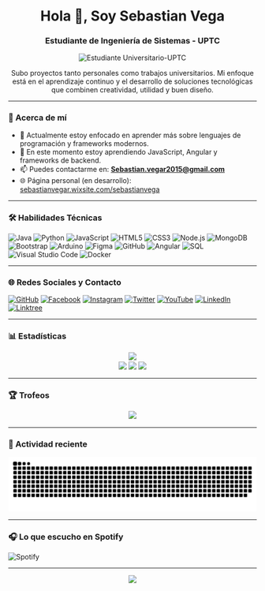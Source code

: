 <h1 align="center">Hola 👋, Soy Sebastian Vega</h1>
<h3 align="center">Estudiante de Ingeniería de Sistemas - UPTC</h3>

<p align="center">
  <img src="https://images7.alphacoders.com/133/1337527.png" alt="Estudiante Universitario-UPTC" width="400"/>
</p>

<p align="center">
  Subo proyectos tanto personales como trabajos universitarios. Mi enfoque está en el aprendizaje continuo y el desarrollo de soluciones tecnológicas que combinen creatividad, utilidad y buen diseño.
</p>

---

### 🚀 Acerca de mí

- 🔭 Actualmente estoy enfocado en aprender más sobre lenguajes de programación y frameworks modernos.
- 🌱 En este momento estoy aprendiendo JavaScript, Angular y frameworks de backend.
- 📫 Puedes contactarme en: **Sebastian.vegar2015@gmail.com**
- 🌐 Página personal (en desarrollo): [sebastianvegar.wixsite.com/sebastianvega](https://sebastianvegar.wixsite.com/sebastianvega)

---

### 🛠️ Habilidades Técnicas

<div align="left">
  <img src="https://cdn.jsdelivr.net/gh/devicons/devicon/icons/java/java-original.svg" height="40" alt="Java"/>
  <img src="https://cdn.jsdelivr.net/gh/devicons/devicon/icons/python/python-original.svg" height="40" alt="Python"/>
  <img src="https://cdn.jsdelivr.net/gh/devicons/devicon/icons/javascript/javascript-original.svg" height="40" alt="JavaScript"/>
  <img src="https://cdn.jsdelivr.net/gh/devicons/devicon/icons/html5/html5-original.svg" height="40" alt="HTML5"/>
  <img src="https://cdn.jsdelivr.net/gh/devicons/devicon/icons/css3/css3-original.svg" height="40" alt="CSS3"/>
  <img src="https://cdn.jsdelivr.net/gh/devicons/devicon/icons/nodejs/nodejs-original.svg" height="40" alt="Node.js"/>
  <img src="https://cdn.jsdelivr.net/gh/devicons/devicon/icons/mongodb/mongodb-original.svg" height="40" alt="MongoDB"/>
  <img src="https://cdn.jsdelivr.net/gh/devicons/devicon/icons/bootstrap/bootstrap-original.svg" height="40" alt="Bootstrap"/>
  <img src="https://cdn.jsdelivr.net/gh/devicons/devicon/icons/arduino/arduino-original.svg" height="40" alt="Arduino"/>
  <img src="https://cdn.jsdelivr.net/gh/devicons/devicon/icons/figma/figma-original.svg" height="40" alt="Figma"/>
  <img src="https://cdn.jsdelivr.net/gh/devicons/devicon/icons/github/github-original.svg" height="40" alt="GitHub"/>
  <img src="https://cdn.jsdelivr.net/gh/devicons/devicon/icons/angularjs/angularjs-original.svg" height="40" alt="Angular"/>
  <img src="https://cdn.jsdelivr.net/gh/devicons/devicon/icons/mysql/mysql-original.svg" height="40" alt="SQL"/>
  <img src="https://cdn.jsdelivr.net/gh/devicons/devicon/icons/vscode/vscode-original.svg" height="40" alt="Visual Studio Code"/>
  <img src="https://cdn.jsdelivr.net/gh/devicons/devicon/icons/docker/docker-original.svg" height="40" alt="Docker"/>
</div>



---

### 🌐 Redes Sociales y Contacto

<p align="left">
  <a href="https://github.com/SebastianVega4" target="_blank"><img src="https://cdn.jsdelivr.net/npm/simple-icons@3.0.1/icons/github.svg" height="30" alt="GitHub"/></a>
  <a href="https://www.facebook.com/SebastianVegaR" target="_blank"><img src="https://cdn.jsdelivr.net/npm/simple-icons@3.0.1/icons/facebook.svg" height="30" alt="Facebook"/></a>
  <a href="https://www.instagram.com/SebastianVegaR/" target="_blank"><img src="https://cdn.jsdelivr.net/npm/simple-icons@3.0.1/icons/instagram.svg" height="30" alt="Instagram"/></a>
  <a href="https://twitter.com/Sebas123Vega" target="_blank"><img src="https://cdn.jsdelivr.net/npm/simple-icons@3.0.1/icons/twitter.svg" height="30" alt="Twitter"/></a>
  <a href="https://www.youtube.com/channel/UCjOoZjxR_BltZN-mm4sk49Q" target="_blank"><img src="https://cdn.jsdelivr.net/npm/simple-icons@3.0.1/icons/youtube.svg" height="30" alt="YouTube"/></a>
  <a href="https://co.linkedin.com/in/johan-sebastian-vega-ruiz-b1292011b" target="_blank"><img src="https://raw.githubusercontent.com/maurodesouza/profile-readme-generator/master/src/assets/icons/social/linkedin/default.svg" width="32" alt="LinkedIn"/></a>
  <a href="https://linktr.ee/sebastian.vegar" target="_blank"><img src="https://raw.githubusercontent.com/maurodesouza/profile-readme-generator/master/src/assets/icons/social/linktree/default.svg" width="32" alt="Linktree"/></a>
</p>

---

### 📊 Estadísticas

<div align="center">
  <img src="https://github-readme-activity-graph.vercel.app/graph?username=SebastianVega4&theme=tokyo-night&radius=16&area=true" height="250" />
  <br/>
  <img src="https://github-readme-stats.vercel.app/api?username=SebastianVega4&show_icons=true&theme=github_dark&locale=es&hide_border=false" height="150"/>
  <img src="https://github-readme-stats.vercel.app/api/top-langs/?username=SebastianVega4&layout=compact&theme=github_dark&hide_border=false" height="150"/>
  <img src="https://streak-stats.demolab.com?user=SebastianVega4&locale=es&mode=daily&theme=github_dark&hide_border=false" height="150"/>
</div>

---

### 🏆 Trofeos

<p align="center">
  <img src="https://github-profile-trophy.vercel.app/?username=SebastianVega4&theme=dark_lover&column=-1&row=1&margin-w=5&margin-h=8&no-bg=true" height="130"/>
</p>

---

### 🐍 Actividad reciente

<picture>
  <source media="(prefers-color-scheme: dark)" srcset="https://raw.githubusercontent.com/platane/snk/output/github-contribution-grid-snake-dark.svg"/>
  <source media="(prefers-color-scheme: light)" srcset="https://raw.githubusercontent.com/platane/snk/output/github-contribution-grid-snake.svg"/>
  <img alt="snake animation" src="https://raw.githubusercontent.com/platane/snk/output/github-contribution-grid-snake.svg"/>
</picture>

---

### 🎧 Lo que escucho en Spotify

![Spotify](https://spotify-recently-played-readme.vercel.app/api?user=31fgnblui7xd3q6qghygkuxy5jme&unique=1)

---

<p align="center">
  <img src="https://visitor-badge.laobi.icu/badge?page_id=SebastianVega4.SebastianVega4&right_color=brown" />
</p>
